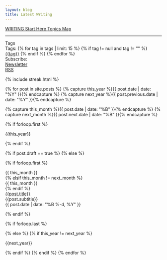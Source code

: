 ```yaml
---
layout: blog
title: Latest Writing
---
```


</div>

<script src="/js/fuse.min.js"></script>
<script src="/js/library-search.js"></script>

<style>
  @media (min-width:961px){
.navlinks{
  width:223px;
}

.mainlinks{
  padding-left:223px
}
}

</style>


<div class="w-100 center">

<div class="flex-l relative">

<div class="fixed-l h-100 bg-near-white navlinks br b--black-10 f7 fw6">
<a class="db-l dib items-center ph3  pa2 mv3-l link fw8 f6 br3 newgreen" href="/library">
WRITING
</a>

<a class="db-l dib flex-l items-center mh3 pa2 bg-animate hover-bg-white link black br3 ttu" id="" href="/library/?query=tag%3Amusic">
<i data-feather="music" class="h1 pr3"></i> <span class="navname dn db-l">Start Here</span>
</a>
<a class="db-l dib flex-l items-center mh3 pa2 bg-animate hover-bg-white link black br3 ttu" id="" href="/library/?query=tag%3Abooks">
<i data-feather="book" class="h1 pr3"></i> <span class="navname dn db-l">Topics</span>
</a>
<a class="db-l dib flex-l items-center mh3 pa2 bg-animate hover-bg-white link black br3 ttu" id="" href="/all-links">
<i data-feather="link-2" class="h1 pr3"></i> <span class="navname dn db-l">Map</span>
</a>



<hr class="mh2 mv4 b--black-10 dn db-l">

<div class="dn db-l items-center mh3 pa2 black br3 ttu">
Tags
</div>

<div class="pa3 overflow-x-scroll overflow-auto-l nowrap ws-normal-l">
<span class="dib dn-l">Tags: </span>
{% for tag in tags | limit: 15 %}
{% if tag != null and tag != "" %}
<a href="/library/?query=tag%3A{{tag}}" class="f6 dib pa2 mr2 bg-light-gray newgreen b br2 link">{{tag}}</a>
{% endif %}
{% endfor %}
</div>
</div>

<div class="mainlinks">
Subscribe:
<div class="flex f5">
<div class="w-50 pa3 bg-newgreen-light mr2"><i data-feather="mail" class="h1 pr2 v-mid"></i> <a href="https://newsletter.tomcritchlow.com/" class="link black">Newsletter</a></div>
<div class="w-50 pa3 bg-newgreen-light ml2"><i data-feather="rss" class="h1 pr2 v-mid"></i> <a href="https://tomcritchlow.com/feed" class="link black">RSS</a></div>
</div>

{% include streak.html %}

{% for post in site.posts  %}
{% capture this_year %}{{ post.date | date: "%Y" }}{% endcapture %}
{% capture next_year %}{{ post.previous.date | date: "%Y" }}{% endcapture %}

{% capture this_month %}{{ post.date | date: "%B" }}{% endcapture %}
{% capture next_month %}{{ post.next.date | date: "%B" }}{% endcapture %}

{% if forloop.first %}
<div id="{{ this_year }}-ref" class="b f4 pv2">{{this_year}}</div>

{% endif %}

{% if post.draft == true %}
{% else %}

{% if forloop.first %}
<div class="f7 ttu black-70 b pt4">{{ this_month }}</div>
{% elsif this_month != next_month %}
<div class="f7 ttu black-70 b pt4">{{ this_month }}</div>
{% endif %}

<div class="flex flex-wrap w-100 pv2 justify-between f5">
  <div class="w-100 w-auto-l">
  <a class="link newgreen b" href="https://tomcritchlow.com{{post.url}}">{{post.title}}</a>
  <br><span class="black-50 i">{{post.subtitle}}</span>
  </div>
  <div class="black-50 f6 tr">{{ post.date | date: "%B %-d, %Y" }}
  <br><span class="black-50 f6"  data-page-id="http://tomcritchlow.com{{post.url}}"><a class="link black-50" id="commentolink" href="{{ post.url }}#commento"></a></span></div>
</div>

{% endif %}



{% if forloop.last %}

{% else %}
{% if this_year != next_year %}
<div id="{{ next_year }}-ref" class="b f4 pv2">{{next_year}}</div>

{% endif %}
{% endif %}
{% endfor %}
</div>

<script>
window.commentoCustomText = function(count) {
  if(count === 0) {
    return "";
  } else if (count === 1) {
    return "⚡ 1 comment";
  } else {
    return "⚡ "+ count + " comments";
  }
}
</script>
<script src="https://cdn.commento.io/js/count.js" data-custom-text="window.commentoCustomText"></script>
